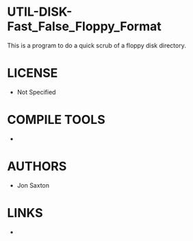# UTIL-DISK-Fast_False_Floppy_Format
This is a program to do a quick scrub of a floppy disk directory.

LICENSE
===============
* Not Specified

COMPILE TOOLS
===============
* 
 
AUTHORS
===============
* Jon Saxton

LINKS
===============
* 
